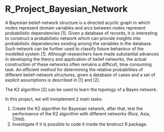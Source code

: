 # R_Project_Bayesian_Network

A Bayesian belief-network structure is a directed acyclic graph in which nodes represent domain variables
and arcs between nodes represent probabilistic dependencies [1]. Given a database of records, it is interesting to construct a probabilistic network which can provide insights into probabilistic dependencies
existing among the variables in the database. Such network can be further used to classify future behaviour of the modelled system [1]. Although researchers have made substantial advances in developing
the theory and application of belief networks, the actual construction of these networks often remains a
difficult, time consuming task. An efficient method for determining the relative probabilities of different
belief-network structures, given a database of cases and a set of explicit assumptions is described in [1]
and [2].

The K2 algorithm [2] can be used to learn the topology of a Bayes network. 

In this project, we will immplement 2 main tasks:

1. Create the K2 algorithm for Bayesian network, after that, test the performance of the K2 algorithm with different networks (Ruiz, Asia, Child).
2. Investigate if it is possible to code it inside the bnstruct R package. 
